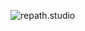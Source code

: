 ![repath.studio](https://repository-images.githubusercontent.com/374744219/9b970f92-58df-4637-a788-f04d2191ee59)
